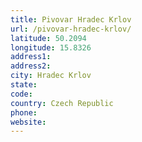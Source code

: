 ```yaml
---
title: Pivovar Hradec Krlov
url: /pivovar-hradec-krlov/
latitude: 50.2094
longitude: 15.8326
address1: 
address2: 
city: Hradec Krlov
state: 
code: 
country: Czech Republic
phone: 
website: 
---
```


